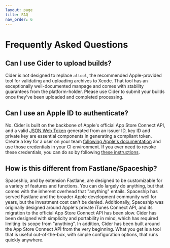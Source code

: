 ```yaml
---
layout: page
title: FAQ
nav_order: 6
---
```


# Frequently Asked Questions

## Can I use Cider to upload builds?

Cider is not designed to replace `altool`, the recommended Apple-provided tool for validating and uploading archives to Xcode. That tool has an exceptionally well-documented manpage and comes with stability guarantees from the platform-holder. Please use Cider to submit your builds once they've been uploaded and completed processing.

## Can I use an Apple ID to authenticate?

No. Cider is built on the backbone of Apple's official App Store Connect API, and a valid [JSON Web Token](https://tools.ietf.org/html/rfc7519) generated from an issuer ID, key ID and private key are essential components in generating a compliant token. Create a key for a user on your team [following Apple's documentation](https://developer.apple.com/documentation/appstoreconnectapi/creating_api_keys_for_app_store_connect_api) and use those credentials in your CI environment. If you ever need to revoke these credentials, you can do so by following [these instructions](https://developer.apple.com/documentation/appstoreconnectapi/revoking_api_keys).

## How is this different from Fastlane/Spaceship?

Spaceship, and by extension Fastlane, are designed to be customizable for a variety of features and functions. You can do largely do anything, but that comes with the inherent overhead that "anything" entails. Spaceship has served Fastlane and the broader Apple development community well for years, but the investment cost can't be denied. Additionally, Spaceship was originally designed around Apple's private iTunes Connect API, and its migration to the official App Store Connect API has been slow. Cider has been designed with simplicity and portability in mind, which has required limiting its scope from "anything". In addition, Cider has been built around the App Store Connect API from the very beginning. What you get is a tool that is useful out-of-the-box, with simple configuration options, that runs quickly anywhere. 
